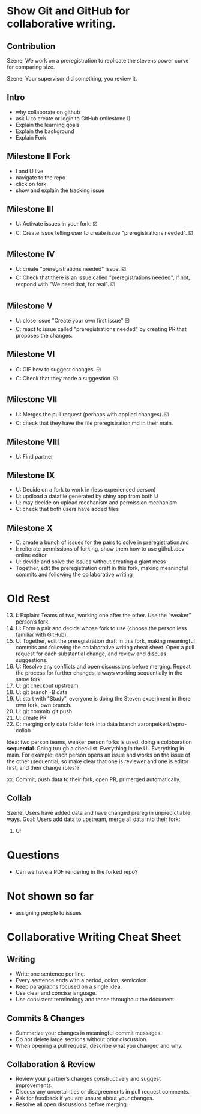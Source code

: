 # Show Git and GitHub for collaborative writing.

## Contribution

Szene: We work on a preregistration to replicate the stevens power curve for comparing size.

Szene: Your supervisor did something, you review it.

## Intro

* why collaborate on github
* ask U to create or login to GitHub (milestone I)
* Explain the learning goals
* Explain the background
* Explain Fork

## Milestone II Fork

* I and U live
* navigate to the repo
* click on fork
* show and explain the tracking issue

## Milestone III

* U: Activate issues in your fork. ☑️
* C: Create issue telling user to create issue "preregistrations needed". ☑️

## Milestone IV

* U: create "preregistrations needed" issue. ☑️
* C: Check that there is an issue called "preregistrations needed", if not, respond with "We need that, for real". ☑️

## Milestone V

* U: close issue "Create your own first issue" ☑️
* C: react to issue called "preregistrations needed" by creating PR that proposes the changes.

## Milestone VI

* C: GIF how to suggest changes. ☑️
* C: Check that they made a suggestion. ☑️

## Milestone VII

* U: Merges the pull request (perhaps with applied changes). ☑️
* C: check that they have the file preregistration.md in their main.

## Milestone VIII

* U: Find partner

## Milestone IX

* U: Decide on a fork to work in (less experienced person)
* U: updload a datafile generated by shiny app from both U
* U: may decide on upload mechanism and permission mechanism
* C: check that both users have added files

## Milestone X

* C: create a bunch of issues for the pairs to solve in preregistration.md
* I: reiterate permissions of forking, show them how to use github.dev online editor
* U: devide and solve the issues without creating a giant mess
* Together, edit the preregistration draft in this fork, making meaningful commits and following the collaborative writing 

# Old Rest

13. I: Explain: Teams of two, working one after the other. Use the “weaker” person’s fork.
14. U: Form a pair and decide whose fork to use (choose the person less familiar with GitHub).
15. U: Together, edit the preregistration draft in this fork, making meaningful commits and following the collaborative writing cheat sheet. Open a pull request for each substantial change, and review and discuss suggestions.
16. U: Resolve any conflicts and open discussions before merging. Repeat the process for further changes, always working sequentially in the same fork.
17. U: git checkout upstream
18. U: git branch -B data
19. U: start with "Study", everyone is doing the Steven experiment in there own fork, own branch.
20. U: git commit/ git push
21. U: create PR
22. C: merging only data folder fork into data branch aaronpeikert/repro-collab

Idea: two person teams, weaker person forks is used. doing a colobaration **sequential**. Going trough a checklist. Everything in the UI. Everything in main.
For example: each person opens an issue and works on the issue of the other (sequential, so make clear that one is reviewer and one is editor first, and then change roles)?

xx. Commit, push data to their fork, open PR, pr merged automatically.


## Collab

Szene: Users have added data and have changed prereg in unpredictiable ways.
Goal: Users add data to upstream, merge all data into their fork:

1. U: 

# Questions
- Can we have a PDF rendering in the forked repo?

# Not shown so far

- assigning people to issues


# Collaborative Writing Cheat Sheet

## Writing

- Write one sentence per line.
- Every sentence ends with a period, colon, semicolon.
- Keep paragraphs focused on a single idea.
- Use clear and concise language.
- Use consistent terminology and tense throughout the document.

## Commits & Changes

- Summarize your changes in meaningful commit messages.
- Do not delete large sections without prior discussion.
- When opening a pull request, describe what you changed and why.

## Collaboration & Review

- Review your partner’s changes constructively and suggest improvements.
- Discuss any uncertainties or disagreements in pull request comments.
- Ask for feedback if you are unsure about your changes.
- Resolve all open discussions before merging.

